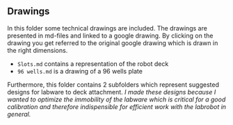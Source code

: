 ## Drawings
In this folder some technical drawings are included. The drawings are presented in md-files and linked to a google drawing. By clicking on the drawing you get referred to the original google drawing which is drawn in the right dimensions.

* `Slots.md` contains a representation of the robot deck
* `96 wells.md` is a drawing of a 96 wells plate

Furthermore, this folder contains 2 subfolders which represent suggested designs for labware to deck attachment. *I made these designs because I wanted to optimize the immobility of the labware which is critical for a good calibration and therefore indispensible for efficient work with the labrobot in general.*
